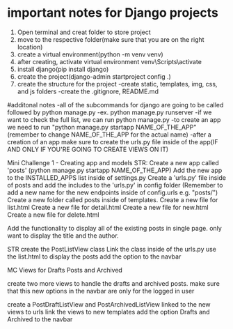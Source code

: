 # important notes for Django projects

1. Open terminal and creat folder to store project
2. move to the respective folder(make sure that you are on the right location)
3. create a virtual environment(python -m venv venv)
4. after creating, activate virtual environment
    venv\Scripts\activate
5. install django(pip install django)
6. create the project(django-admin startproject config .)
7. create the structure for the project 
    -create static, templates, img, css, and js folders
    -create the .gitignore, README.md

#additonal notes
-all of the subcommands for django are going to be called followed by python manage.py
-ex. python manage.py runserver
-if we want to check the full list, we can run python manage.py
-to create an app we need to run "python manage.py startapp NAME_OF_THE_APP" (remember to change NAME_OF_THE_APP for the actual name)
-after a creation of an app make sure to create the urls.py file inside of the app(IF AND ONLY IF YOU'RE GOING TO CREATE VIEWS ON IT)


Mini Challenge 1 - Creating app and models
STR:
Create a new app called 'posts' (python manage.py startapp NAME_OF_THE_APP)
Add the new app to the INSTALLED_APPS list inside of settings.py
Create a 'urls.py' file inside of posts and add the includes to the 'urls.py' in config folder (Remember to add a new name for the new endpoints inside of config.urls e.g. "posts/")
Create a new folder called posts inside of templates.
Create a new file for list.html
Create a new file for detail.html
Create a new file for new.html
Create a new file for delete.html



Add the functionality to display all of the existing posts in single page. only want to display the title and the author.

STR
create the PostListView class 
Link the class inside of the urls.py
use the list.html to display the posts
add the option to the navbar


MC
Views for Drafts Posts and Archived

create two more views to handle the drafts and archived posts. make sure that this new options in the navbar are only for the logged in user

create a PostDraftListView and PostArchivedListView
linked to the new views to urls
link the views to new templates
add the option Drafts and Archived to the navbar